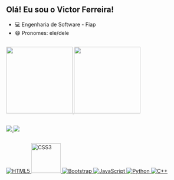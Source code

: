 ## Olá! Eu sou o Victor Ferreira!
- 💻 Engenharia de Software - Fiap
- 😄 Pronomes: ele/dele
##
<div>
  <a href="https://github.com/oVictorFerreira">
  <img height="180em" src="https://github-readme-stats.vercel.app/api?username=oVictorFerreira&show_icons=true&theme=dark&include_all_commits=true&count_private=true">
  <img height="180em" src="https://github-readme-stats.vercel.app/api/top-langs/?username=oVictorFerreira&layout=compact&langs_count=16&theme=dark">
</div>
    
##

<div>
  <a href="https://www.linkedin.com/in/jo%C3%A3o-victor-ferreira-500b71289/"><img src="https://img.shields.io/badge/LinkedIn-0077B5?style=for-the-badge&logo=linkedin&logoColor=white">
  <a href="joao.ferreira362@outlook.com"><img src="https://img.shields.io/badge/Microsoft_Outlook-0078D4?style=for-the-badge&logo=microsoft-outlook&logoColor=white">
</div>

##
    
<div>
  <img src="https://img.shields.io/badge/HTML5-E34F26?style=for-the-badge&logo=html5&logoColor=white" alt="HTML5">
  <img height="80em" src="https://camo.githubusercontent.com/4eaf7f26830ffa4bc4c4502a24e9be29fa2796208648a805e8f610da811aeb05/68747470733a2f2f63646e2e6a7364656c6976722e6e65742f67682f64657669636f6e732f64657669636f6e2f69636f6e732f637373332f637373332d6f726967696e616c2e737667" alt="CSS3">
  <img src="https://img.shields.io/badge/Bootstrap-563D7C?style=for-the-badge&logo=bootstrap&logoColor=white" alt="Bootstrap">
  <img src="https://img.shields.io/badge/JavaScript-323330?style=for-the-badge&logo=javascript&logoColor=F7DF1E" alt="JavaScript">
  <img src="https://img.shields.io/badge/Python-14354C?style=for-the-badge&logo=python&logoColor=white" alt="Python">
  <img src="https://img.shields.io/badge/C%2B%2B-00599C?style=for-the-badge&logo=c%2B%2B&logoColor=white" alt="C++">
</div>
